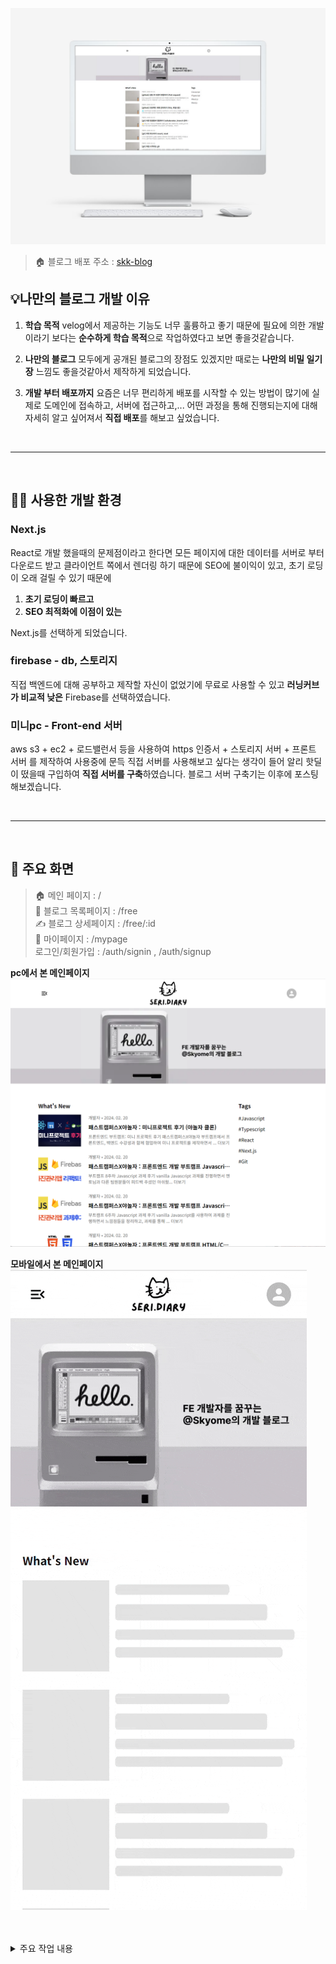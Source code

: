 ![블로그 섬네일](public/readme/skk-blog-thumb.jpg)

> 🏠 블로그 배포 주소 : [skk-blog](https://skkblog.com)

## 💡나만의 블로그 개발 이유

1. **학습 목적**
   velog에서 제공하는 기능도 너무 훌륭하고 좋기 때문에 필요에 의한 개발이라기 보다는 **순수하게 학습 목적**으로 작업하였다고 보면 좋을것같습니다.

1. **나만의 블로그**
   모두에게 공개된 블로그의 장점도 있겠지만 때로는 **나만의 비밀 일기장** 느낌도 좋을것같아서 제작하게 되었습니다.

1. **개발 부터 배포까지**
   요즘은 너무 편리하게 배포를 시작할 수 있는 방법이 많기에
   실제로 도메인에 접속하고, 서버에 접근하고,... 어떤 과정을 통해 진행되는지에 대해 자세히 알고 싶어져서 **직접 배포**를 해보고 싶었습니다.

<br />

---

<br />

## 🧑‍💻 사용한 개발 환경

### Next.js

React로 개발 했을때의 문제점이라고 한다면 모든 페이지에 대한 데이터를 서버로 부터 다운로드 받고 클라이언트 쪽에서 렌더링 하기 때문에 SEO에 불이익이 있고, 초기 로딩이 오래 걸릴 수 있기 때문에

1. **초기 로딩이 빠르고**
1. **SEO 최적화에 이점이 있는**

Next.js를 선택하게 되었습니다.

### firebase - db, 스토리지

직접 백엔드에 대해 공부하고 제작할 자신이 없었기에
무료로 사용할 수 있고 **러닝커브가 비교적 낮은** Firebase를 선택하였습니다.

### 미니pc - Front-end 서버

aws s3 + ec2 + 로드밸런서 등을 사용하여
https 인증서 + 스토리지 서버 + 프론트 서버 를 제작하여 사용중에
문득 직접 서버를 사용해보고 싶다는 생각이 들어 알리 핫딜이 떴을때 구입하여 **직접 서버를 구축**하였습니다.
블로그 서버 구축기는 이후에 포스팅해보겠습니다.

<br />

---

<br />

## 🔨 주요 화면

> 🏠 메인 페이지 : /  
> 📒 블로그 목록페이지 : /free  
> ✍️ 블로그 상세페이지 : /free/:id  
> 🧑 마이페이지 : /mypage  
> 로그인/회원가입 : /auth/signin , /auth/signup

**pc에서 본 메인페이지**  
![pc화면](public/readme/pc-main.png)

**모바일에서 본 메인페이지**  
![로딩화면](public/readme/mobile-loading.gif)

<br />

<br />

<details>
<summary>주요 작업 내용</summary>

### 초기 설정 (간단 설명)

**next.js 설치**

skk-blog라는 부분은 폴더명이니까 원하시는대로 변경하시면 됩니다.
`yarn create next-app skk-blog --typescript`

**기초설정 - next.config.js**

```javascript
/** @type {import('next').NextConfig} */
const nextConfig = {
  reactStrictMode: true,
  trailingSlash: true,
  // 이미지최적화를 위해서 저장되어있는 스토리지 주소를 적어줍니다.
  images: {
    domains: ["firebasestorage.googleapis.com", "localhost"],
    loader: "akamai",
    path: "",
  },
  generateBuildId: () => "skkblog-deploy-project",
  // 아래 주소들만 out폴더에 만들어준다. => getServerSideProps있는 페이지는 제외
  exportPathMap: () => ({
    "/": { page: "/" },
    "/auth/find-password": { page: "/auth/find-password" },
    "/auth/signin": { page: "/auth/signin" },
    "/auth/signup": { page: "/auth/signup" },
    "/free": { page: "/free" },
    "/free/new": { page: "/free/new" },
    "/404": { page: "/404" },
  }),
};

module.exports = nextConfig;
```

**mui 설치**
`yarn add @emotion/react @emotion/styled @mui/icons-material @mui/material`

더 자세한 설정파일은 [github](https://github.com/skyeome/skk-blog)에서 확인 해주세요!

---

### 로그인 / 회원가입 페이지

이메일(아이디) 비밀번호 양식을 validation 하기 위해서
`react-hook-form`과 `yup`을 사용하였습니다.

**설치 방법**
`yarn add react-hook-form yup @hookform/resolvers`

**yup 설정 하기**
yup을 사용하여 validation할 `name`과 어떤 검사를 할지 정리해줍니다.
yup.object({}) 안에 yup.string(), yup.required() 등의 조건을 넣어주면 간단히 유효성 검사를 할 수 있습니다.
아래 예시를 보시면 좀 더 이해하기 쉬울 수 있습니다.

```typescript
// src/common/libraries/yup.ts

// 이메일 중복 확인 함수
const chkEmail = async (
  value: string,
  values: yup.TestContext<any>
): Promise<boolean> => {
  try {
    const sn = await getDocs(
      query(collection(db, "User"), where("email", "==", value)) // 유저 콜렉션에 email이 같은 유저가 있는지 확인 합니다.
    );
    const data = sn.docs;
    if (data.length === 0) {
      return true; // 같은 유저가 없으면 true를 반환
    } else {
      return false; // 같은 유저가 있으면 false를 반환
    }
  } catch (e) {
    values.createError({ path: "purchase_code" });
    return false;
  }
};

// 회원가입 예시
export const signUpSchema = yup.object({
  userId: yup
    .string()
    .required("이메일 주소(ID)를 입력해 주세요")
    .email("이메일 형식으로 입력해주세요")
    .test(
      // 이메일 중복을 확인합니다.
      "isInUseEmail",
      "이미 사용중인 이메일 입니다.",
      async (value, values) => {
        return await chkEmail(value, values);
      }
    ),
  nickname: yup.string().required("닉네임을 입력해 주세요"),
  password: yup
    .string()
    .required("비밀번호를 입력해 주세요")
    .matches(/^(?=.*[a-zA-Z])(?=.*[!@#$%^*+=-])(?=.*[0-9]).{8,15}$/, {
      message: "영문 숫자 특수기호 조합 8자리 이상으로 입력해주세요",
    })
    .max(15, "비밀번호는 15자리 이하여야 합니다.")
    .min(8, "비밀번호는 8자리 이상이어야 합니다."),
  password2: yup
    .string()
    .matches(/^(?=.*[a-zA-Z])(?=.*[!@#$%^*+=-])(?=.*[0-9]).{8,15}$/, {
      message: "영문 숫자 특수기호 조합 8자리 이상으로 입력해주세요",
    })
    .max(15, "비밀번호는 15자리 이하여야 합니다.")
    .min(8, "비밀번호는 8자리 이상이어야 합니다.")
    // 비밀번호가 비밀번호 확인과 일치하는지 확인
    .oneOf([yup.ref("password"), undefined], "비밀번호가 일치하지 않습니다."),
  term: yup.boolean().required("이용약관에 동의해주세요").oneOf([true]),
  term2: yup
    .boolean()
    .required("개인정보 수집 및 이용에 동의해주세요")
    .oneOf([true]),
});
```

**로그인/회원가입 ui**
react-hook-form은 uncontrolled 방식이기 때문에 mui와 같이 사용하려면 `<Controller />`로 감싸주어야 합니다.

`name`에 react-hook-form으로 등록할 name을 적어주고
`control` 에는 useForm에서 반환한 control 객체를 넣어줍니다.
`render`에는 실제 mui의 `<TextField />`를 사용하여 ui를 제작하면 됩니다.

```tsx
<Controller
  name="userId"
  control={control}
  render={({ field }) => (
    <TextField
      {...field}
      placeholder="수신 가능한 이메일 주소(ID)를 입력해 주세요"
      sx={{ mb: 1 }}
      fullWidth
    />
  )}
/>
```

---

<br />

### 글 작성 : toast-ui editor

![글 작성 페이지](public/readme/create-post.png)

**마크다운 작성 : toast-ui editor**

notion에서도 쓰이고, 이글을 쓰는 velog도 쓰는 문법인 마크다운 문법이기 때문에 범용성이 좋고 사용법이 쉬워 서로 글 내용을 복사 붙여넣기 하면서 공유하기도 편리한것같아서 사용하게 되었습니다.

유명한 마크다운 에디터중 하나인 toast-ui editor를 사용하여 개발 하였습니다.

`yarn add @toast-ui/react-editor`로 설치할 수 있습니다.

**toast-ui editor ssr 문제 해결**
toast-ui editor는 SSR을 지원하지 않기 때문에 그냥 import를 해서 사용하면 "self is not defined... " 라는 문구가 뜨면서 제대로 로딩이 되지 않습니다.

그 이유는 서버에서 렌더링을 하는 방식에서는 프리 렌더링이라는 과정이 필요한데 이 과정에서는 서버측에서 렌더링하는것이기 때문에
클라이언트에서 사용 가능한 `self`를 사용할 수 없기 때문에 이러한 문제가 생긴다고 알고 있습니다.

`dynamic import`를 사용하여 이 문제를 해결 해주어야 사용 가능합니다.

```typescript
// src/components/units/board/write/BoardWrite.index.tsx
import dynamic from "next/dynamic";

// ...기타 생략
const TuiEditor = dynamic(
  async () => await import("../../../commons/editor/TuiEditor"),
  { ssr: false }
);

function BoardWrite({ isEdit, data }: BoardWriteProps) {
  // useForm 등의 로직들...
  return (
    // 제목, 태그 ui...
    <TuiEditor
      showToast={showToast} // mui toast를 부르는 함수전달(toast editor와는 무관)
      initialValue={data?.contents}
      editorRef={editorRef}
    />
    // 섬네일 업로드 ui...
  );
}
export default BoardWrite;
```

**에디터로 이미지 업로드**

toast-ui 에디터에서 이미지를 업로드 하면 기본 설정은 base64 형태로 문서에 저장하는 방식입니다.

즉 이미지가 많아질수록 내용이 보여지기까지 오래걸릴 수 있어, 로딩속도에 지장을 줄 수 있다는 판단이 들어서
라이브러리가 제공하는 `addImageBlobHook`을 사용해서 이미지는 따로 업로드 하는 방식으로 개발 였습니다.

```tsx
// ...import 부분
export default function TuiEditor({
  showToast,
  initialValue,
  editorRef,
}: EditorProps): JSX.Element {
  const onUploadImage = async (
    blob: Blob | File,
    callback: (url: string, text?: string) => void
  ): Promise<void> => {
    if (blob instanceof File) {
      const isValid = checkImageValidation(showToast, blob);
      if (!isValid) return;
      try {
        const storageRef = ref(storage, `images/${blob?.name ?? "file"}`);
        const uploadRef = await uploadBytes(storageRef, blob);
        const url = await getDownloadURL(uploadRef.ref);
        callback(url, blob?.name);
      } catch (error) {
        if (error instanceof Error) showToast("error", error.message);
      }
    }
  };
  return (
    <Editor
      previewStyle="vertical"
      height="400px"
      initialEditType="markdown"
      initialValue={initialValue ?? ""}
      ref={editorRef}
      hooks={{ addImageBlobHook: onUploadImage }}
    />
  );
}
```

**addImageBlobHook 작동 원리**
에디터에 이미지가 업로드 되면 `addImageBlobHook`이 blob과 callback을 제가 만든 `onUploadImage`함수에 전달해줍니다.

`onUploadImage`에서는

1. **checkImageValidation**함수를 만들어서 이미지가 용량이 너무 크지는 않은지, 이미지 형식에 **어긋나지는 않는지 여부를 확인** 합니다.
1. 유효성 검사에 **통과못하면 early return**해서 중단하고,
1. 통과하였다면, try-catch로 **이미지를 업로드하고** 에러를 catch 합니다.
1. 최종적으로 업로드된 이미지의 url과 alt text를 **callback을 실행**하여 전달하면 이미지가 반영됩니다.

<br />

### 글 조회 : viewer, getServerSideProps

toast-ui editor로 작성한 글을 보려면 `<Viewer />` 컴포넌트를 사용하면 간단하게 볼 수 있습니다.

**뷰어로 글 내용 보여주기**
뷰어 가져오기 (dynamic import 필요)

```typescript
const Viewer = dynamic(
  async () => await import("@toast-ui/react-editor").then((mod) => mod.Viewer),
  { ssr: false }
);
```

뷰어 사용하려면 `initialValue` props에 데이터를 전달하면 됩니다.

```
<Viewer initialValue={data.contents} />
```

**getServerSideProps로 아이디 값 가져오기**
useRouter를 사용하여 /free/:id 형식의 값을 가져오게 되면 초기에 받아온 id의 값이 undefined가 되는 문제가 있었습니다.

이렇게 되면 데이터를 받아올때 id를 기준으로 받아오기 때문에 데이터를 정상적으로 받지 못하는 문제가 있기 때문에
`getServerSideProps`로 **id값을 미리 렌더링전 가져오게** 개발하였습니다.

```tsx
import type { InferGetServerSidePropsType, GetServerSideProps } from "next";
// ...기타 import 생략

export default function BoardDetailPage({
  id,
}: InferGetServerSidePropsType<typeof getServerSideProps>): JSX.Element {
  const router = useRouter();
  const result = useQueries([
    {
      queryKey: ["board", id],
      queryFn: async () => await getBoardDetail(id),
    },
    {
      queryKey: ["board", id, "comments"],
      queryFn: async () => await getCommentData(id),
    },
  ]);

  // 게시글을 찾지 못하였을때 다른 페이지로 이동
  useEffect(() => {
    if (result[0].isFetched && result[0].data === undefined)
      void router.replace("/free/not-found");
  }, [result[0].data, result[0].isFetched]);

  return (
    <>
      {result[0].data !== undefined && <BoardDetail data={result[0].data} />}
      <CommentWrite refetch={result[1].refetch} />
      <CommentList comments={result[1].data} />
    </>
  );
}

export const getServerSideProps: GetServerSideProps<{ id: string }> = async (
  context
) => {
  // context에서 query 추출
  const { query } = context;
  // query에서 boardId를 추출
  const { boardId } = query;
  let id = "";

  if (boardId === undefined) id = "";
  if (typeof boardId === "string") id = boardId;
  if (typeof boardId === "object") id = boardId[0];

  return {
    props: {
      id,
    },
  };
};
```

</details>
